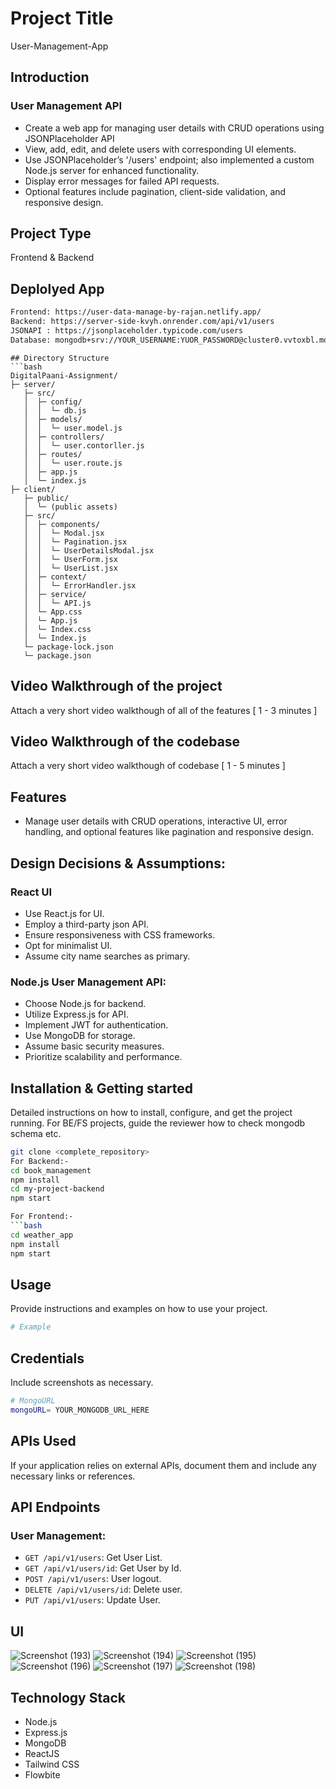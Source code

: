 
# Project Title
User-Management-App

## Introduction

### User Management API
- Create a web app for managing user details with CRUD operations using JSONPlaceholder API
- View, add, edit, and delete users with corresponding UI elements.
- Use JSONPlaceholder’s '/users' endpoint; also implemented a custom Node.js server for enhanced functionality.
- Display error messages for failed API requests.
- Optional features include pagination, client-side validation, and responsive design.

## Project Type
Frontend & Backend 

## Deplolyed App
```bash
Frontend: https://user-data-manage-by-rajan.netlify.app/
Backend: https://server-side-kvyh.onrender.com/api/v1/users
JSONAPI : https://jsonplaceholder.typicode.com/users
Database: mongodb+srv://YOUR_USERNAME:YUOR_PASSWORD@cluster0.vvtoxbl.mongodb.net/DigitalPaani?retryWrites=true&w=majority
```

```
## Directory Structure
```bash
DigitalPaani-Assignment/
├─ server/
   ├─ src/
   │  ├─ config/
   │  │  └─ db.js
   │  ├─ models/
   │  │  └─ user.model.js
   │  ├─ controllers/
   │  │  └─ user.contorller.js
   │  ├─ routes/
   │  │  └─ user.route.js
   │  ├─ app.js
   │  └─ index.js
├─ client/
   ├─ public/
   │  └─ (public assets)
   ├─ src/
   │  ├─ components/
   │  │  └─ Modal.jsx
   │  │  └─ Pagination.jsx
   │  │  └─ UserDetailsModal.jsx
   │  │  └─ UserForm.jsx
   │  │  └─ UserList.jsx
   │  ├─ context/
   │  │  └─ ErrorHandler.jsx
   │  ├─ service/
   │  │  └─ API.js
   │  └─ App.css
   │  └─ App.js
   │  └─ Index.css
   │  └─ Index.js
   └─ package-lock.json
   └─ package.json
```



## Video Walkthrough of the project
Attach a very short video walkthough of all of the features [ 1 - 3 minutes ]

## Video Walkthrough of the codebase
Attach a very short video walkthough of codebase [ 1 - 5 minutes ]

## Features
- Manage user details with CRUD operations, interactive UI, error handling, and optional features like pagination and responsive design.


## Design Decisions & Assumptions:

### React UI
- Use React.js for UI.
- Employ a third-party json API.
- Ensure responsiveness with CSS frameworks.
- Opt for minimalist UI.
- Assume city name searches as primary.

### Node.js User Management API:
- Choose Node.js for backend.
- Utilize Express.js for API.
- Implement JWT for authentication.
- Use MongoDB for storage.
- Assume basic security measures.
- Prioritize scalability and performance.


## Installation & Getting started
Detailed instructions on how to install, configure, and get the project running. For BE/FS projects, guide the reviewer how to check mongodb schema etc.

```bash
git clone <complete_repository> 
For Backend:-
cd book_management
npm install 
cd my-project-backend
npm start

For Frontend:-
```bash
cd weather_app
npm install
npm start
```

## Usage
Provide instructions and examples on how to use your project.

```bash
# Example
```

## Credentials
Include screenshots as necessary.
```bash
# MongoURL
mongoURL= YOUR_MONGODB_URL_HERE

```

## APIs Used
If your application relies on external APIs, document them and include any necessary links or references.

## API Endpoints
### User Management:
- `GET /api/v1/users`: Get User List.
- `GET /api/v1/users/id`: Get User by Id.
- `POST /api/v1/users`: User logout.
- `DELETE /api/v1/users/id`: Delete user.
- `PUT /api/v1/users`: Update User.


## UI 
![Screenshot (193)](https://github.com/user-attachments/assets/4e1b5404-f657-4512-aa2c-5c5903aff881)
![Screenshot (194)](https://github.com/user-attachments/assets/5d5561a6-0fc7-4b11-8a0b-84dd7abfc728)
![Screenshot (195)](https://github.com/user-attachments/assets/ac151699-bc8e-498b-85c0-ca9a57836785)
![Screenshot (196)](https://github.com/user-attachments/assets/50bf8d7b-83a4-4e8b-bc10-171bbee807c7)
![Screenshot (197)](https://github.com/user-attachments/assets/e8219482-3071-4fb8-91fd-9177b54d72ad)
![Screenshot (198)](https://github.com/user-attachments/assets/c929602a-baa5-482d-a495-330f6719ecc6)

## Technology Stack
- Node.js
- Express.js
- MongoDB
- ReactJS
- Tailwind CSS
- Flowbite
